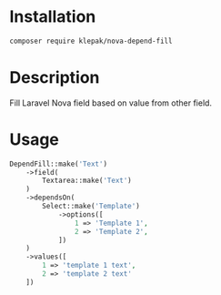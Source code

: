 # Installation

```bash
composer require klepak/nova-depend-fill
```

# Description

Fill Laravel Nova field based on value from other field.
# Usage

```php
DependFill::make('Text')
    ->field(
        Textarea::make('Text')
    )
    ->dependsOn(
        Select::make('Template')
            ->options([
                1 => 'Template 1',
                2 => 'Template 2',
            ])
    )
    ->values([
        1 => 'template 1 text',
        2 => 'template 2 text'
    ])
```
